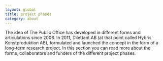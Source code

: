 ```yaml
---
layout: global
title: project phases
category: about
---
```


The idea of The Public Office has developed in different forms and articulations since 2006. In 2011, Dilettant AB (at that point called Hybris Konstproduktion AB), formulated and launched the concept in the form of a long-term research project. In this section you can read more about the forms, collaborators and funders of the different project phases.